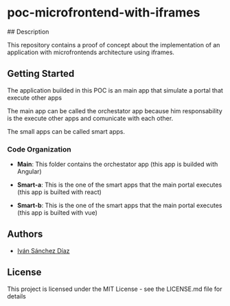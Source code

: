 # poc-microfrontend-with-iframes

## Description

This repository contains a proof of concept about the implementation of an application with microfrontends architecture using iframes.

## Getting Started

The application builded in this POC is an main app that simulate a portal that execute other apps

The main app can be called the orchestator app because him responsability is the execute other apps and comunicate with each other.

The small apps can be called smart apps.    


### Code Organization


- **Main**: This folder contains the orchestator app (this app is builded with Angular)

- **Smart-a**: This is the one of the smart apps that the main portal executes (this app is builted with react)

- **Smart-b**: This is the one of the smart apps that the main portal executes (this app is builted with vue)  


## Authors

- [Iván Sánchez Díaz](https://github.com/isanchezd1988)


## License

This project is licensed under the MIT License - see the LICENSE.md file for details






